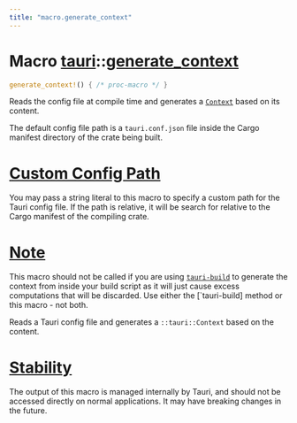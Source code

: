 ```yaml
---
title: "macro.generate_context"
---
```


# Macro [tauri](/docs/api/rust/tauri/index.html)::​[generate_context](/docs/api/rust/tauri/)

```rs
generate_context!() { /* proc-macro */ }
```

Reads the config file at compile time and generates a [`Context`](/docs/api/rust/tauri/../tauri/struct.Context.html "Context") based on its content.

The default config file path is a `tauri.conf.json` file inside the Cargo manifest directory of the crate being built.

# [Custom Config Path](/docs/api/rust/tauri/about:blank#custom-config-path)

You may pass a string literal to this macro to specify a custom path for the Tauri config file. If the path is relative, it will be search for relative to the Cargo manifest of the compiling crate.

# [Note](/docs/api/rust/tauri/about:blank#note)

This macro should not be called if you are using [`tauri-build`](https://docs.rs/tauri-build) to generate the context from inside your build script as it will just cause excess computations that will be discarded. Use either the \[\`tauri-build] method or this macro - not both.

Reads a Tauri config file and generates a `::tauri::Context` based on the content.

# [Stability](/docs/api/rust/tauri/about:blank#stability)

The output of this macro is managed internally by Tauri, and should not be accessed directly on normal applications. It may have breaking changes in the future.
